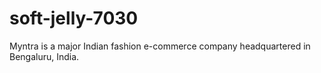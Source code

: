# soft-jelly-7030
Myntra is a major Indian fashion e-commerce company headquartered in Bengaluru, India.

